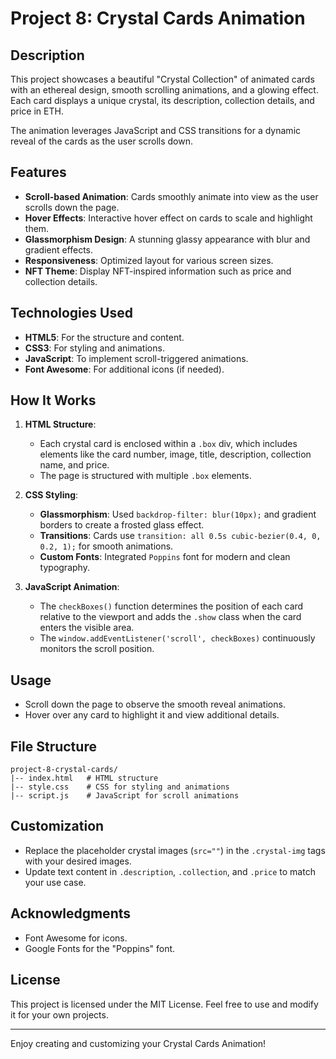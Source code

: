 # Project 8: Crystal Cards Animation

## Description
This project showcases a beautiful "Crystal Collection" of animated cards with an ethereal design, smooth scrolling animations, and a glowing effect. Each card displays a unique crystal, its description, collection details, and price in ETH.

The animation leverages JavaScript and CSS transitions for a dynamic reveal of the cards as the user scrolls down.

## Features
- **Scroll-based Animation**: Cards smoothly animate into view as the user scrolls down the page.
- **Hover Effects**: Interactive hover effect on cards to scale and highlight them.
- **Glassmorphism Design**: A stunning glassy appearance with blur and gradient effects.
- **Responsiveness**: Optimized layout for various screen sizes.
- **NFT Theme**: Display NFT-inspired information such as price and collection details.

## Technologies Used
- **HTML5**: For the structure and content.
- **CSS3**: For styling and animations.
- **JavaScript**: To implement scroll-triggered animations.
- **Font Awesome**: For additional icons (if needed).

## How It Works
1. **HTML Structure**:
   - Each crystal card is enclosed within a `.box` div, which includes elements like the card number, image, title, description, collection name, and price.
   - The page is structured with multiple `.box` elements.

2. **CSS Styling**:
   - **Glassmorphism**: Used `backdrop-filter: blur(10px);` and gradient borders to create a frosted glass effect.
   - **Transitions**: Cards use `transition: all 0.5s cubic-bezier(0.4, 0, 0.2, 1);` for smooth animations.
   - **Custom Fonts**: Integrated `Poppins` font for modern and clean typography.

3. **JavaScript Animation**:
   - The `checkBoxes()` function determines the position of each card relative to the viewport and adds the `.show` class when the card enters the visible area.
   - The `window.addEventListener('scroll', checkBoxes)` continuously monitors the scroll position.

## Usage
- Scroll down the page to observe the smooth reveal animations.
- Hover over any card to highlight it and view additional details.

## File Structure
```
project-8-crystal-cards/
|-- index.html   # HTML structure
|-- style.css    # CSS for styling and animations
|-- script.js    # JavaScript for scroll animations
```

## Customization
- Replace the placeholder crystal images (`src=""`) in the `.crystal-img` tags with your desired images.
- Update text content in `.description`, `.collection`, and `.price` to match your use case.

## Acknowledgments
- Font Awesome for icons.
- Google Fonts for the "Poppins" font.

## License
This project is licensed under the MIT License. Feel free to use and modify it for your own projects.

---
Enjoy creating and customizing your Crystal Cards Animation!

